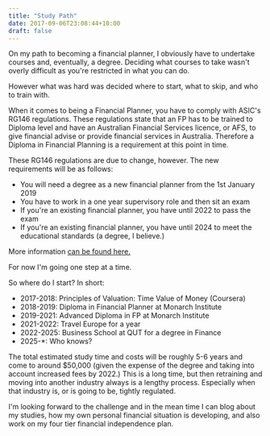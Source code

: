 ```yaml
---
title: "Study Path"
date: 2017-09-06T23:08:44+10:00
draft: false
---
```


On my path to becoming a financial planner, I obviously have to undertake courses and, eventually, a degree. Deciding what courses to take wasn't overly difficult as you're restricted in what you can do.

However what was hard was decided where to start, what to skip, and who to train with.

When it comes to being a Financial Planner, you have to comply with ASIC's RG146 regulations. These regulations state that an FP has to be trained to Diploma level and have an Australian Financial Services licence, or AFS, to give financial advise or provide financial services in Australia. Therefore a Diploma in Financial Planning is a requirement at this point in time.

These RG146 regulations are due to change, however. The new requirements will be as follows:

- You will need a degree as a new financial planner from the 1st January 2019
- You have to work in a one year supervisory role and then sit an exam
- If you're an existing financial planner, you have until 2022 to pass the exam
- If you're an existing financial planner, you have until 2024 to meet the educational standards (a degree, I believe.)

More information [can be found here.](https://fpa.com.au/policy/policy-issues/education-and-professional-standards-requirements/)

For now I'm going one step at a time.

So where do I start? In short:

- 2017-2018: Principles of Valuation: Time Value of Money (Coursera)
- 2018-2019: Diploma in Financial Planner at Monarch Institute
- 2019-2021: Advanced Diploma in FP at Monarch Institute
- 2021-2022: Travel Europe for a year
- 2022-2025: Business School at QUT for a degree in Finance
- 2025-*: Who knows?

The total estimated study time and costs will be roughly 5-6 years and come to around $50,000 (given the expense of the degree and taking into account increased fees by 2022.) This is a long time, but then retraining and moving into another industry always is a lengthy process. Especially when that industry is, or is going to be, tightly regulated. 

I'm looking forward to the challenge and in the mean time I can blog about my studies, how my own personal financial situation is developing, and also work on my four tier financial independence plan.
